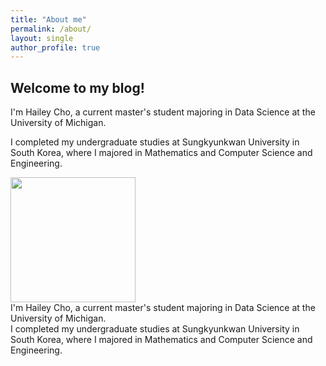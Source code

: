 ```yaml
---
title: "About me"
permalink: /about/
layout: single
author_profile: true
---
```


## Welcome to my blog!


I'm Hailey Cho, a current master's student majoring in Data Science at the University of Michigan.

I completed my undergraduate studies at Sungkyunkwan University in South Korea, where I majored in Mathematics and Computer Science and Engineering.



<div class=pull-left>
<img src="https://hail2222.github.io/assets/images/about-photo.jpeg" width="200">
</div>
<div class=pull-right>
I'm Hailey Cho, a current master's student majoring in Data Science at the University of Michigan.
<br>
I completed my undergraduate studies at Sungkyunkwan University in South Korea, where I majored in Mathematics and Computer Science and Engineering.
</div>

